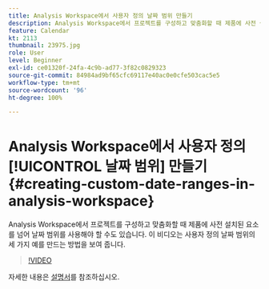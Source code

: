 ```yaml
---
title: Analysis Workspace에서 사용자 정의 날짜 범위 만들기
description: Analysis Workspace에서 프로젝트를 구성하고 맞춤화할 때 제품에 사전 설치된 요소를 넘어 날짜 범위를 사용해야 할 수도 있습니다. 이 비디오는 사용자 정의 날짜 범위의 세 가지 예를 만드는 방법을 보여 줍니다.
feature: Calendar
kt: 2113
thumbnail: 23975.jpg
role: User
level: Beginner
exl-id: ce01320f-24fa-4c9b-ad77-3f82c0829323
source-git-commit: 84984ad9bf65cfc69117e40ac0e0cfe503cac5e5
workflow-type: tm+mt
source-wordcount: '96'
ht-degree: 100%

---
```


# Analysis Workspace에서 사용자 정의 [!UICONTROL 날짜 범위] 만들기 {#creating-custom-date-ranges-in-analysis-workspace}

Analysis Workspace에서 프로젝트를 구성하고 맞춤화할 때 제품에 사전 설치된 요소를 넘어 날짜 범위를 사용해야 할 수도 있습니다. 이 비디오는 사용자 정의 날짜 범위의 세 가지 예를 만드는 방법을 보여 줍니다.

>[!VIDEO](https://video.tv.adobe.com/v/30866/?quality=12&learn=on&captions=kor)

자세한 내용은 [설명서](https://experienceleague.adobe.com/docs/analytics/analyze/analysis-workspace/components/calendar-date-ranges/custom-date-ranges.html?lang=ko)를 참조하십시오.
